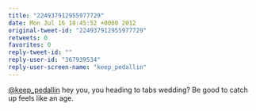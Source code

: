 ```yaml
---
title: "224937912955977729"
date: Mon Jul 16 18:45:52 +0000 2012
original-tweet-id: "224937912955977729"
retweets: 0
favorites: 0
reply-tweet-id: ""
reply-user-id: "367939534"
reply-user-screen-name: "keep_pedallin"
---
```

<a href="https://twitter.com/keep_pedallin">@keep_pedallin</a> hey you, you heading to tabs wedding? Be good to catch up feels like an age.
